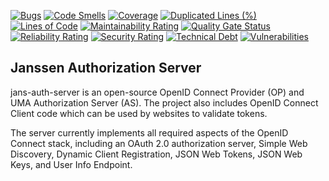 [![Bugs](https://sonarcloud.io/api/project_badges/measure?project=JanssenProject_jans-auth-server&metric=bugs)](https://sonarcloud.io/dashboard?id=JanssenProject_jans-auth-server)
[![Code Smells](https://sonarcloud.io/api/project_badges/measure?project=JanssenProject_jans-auth-server&metric=code_smells)](https://sonarcloud.io/dashboard?id=JanssenProject_jans-auth-server)
[![Coverage](https://sonarcloud.io/api/project_badges/measure?project=JanssenProject_jans-auth-server&metric=coverage)](https://sonarcloud.io/dashboard?id=JanssenProject_jans-auth-server)
[![Duplicated Lines (%)](https://sonarcloud.io/api/project_badges/measure?project=JanssenProject_jans-auth-server&metric=duplicated_lines_density)](https://sonarcloud.io/dashboard?id=JanssenProject_jans-auth-server)
[![Lines of Code](https://sonarcloud.io/api/project_badges/measure?project=JanssenProject_jans-auth-server&metric=ncloc)](https://sonarcloud.io/dashboard?id=JanssenProject_jans-auth-server)
[![Maintainability Rating](https://sonarcloud.io/api/project_badges/measure?project=JanssenProject_jans-auth-server&metric=sqale_rating)](https://sonarcloud.io/dashboard?id=JanssenProject_jans-auth-server)
[![Quality Gate Status](https://sonarcloud.io/api/project_badges/measure?project=JanssenProject_jans-auth-server&metric=alert_status)](https://sonarcloud.io/dashboard?id=JanssenProject_jans-auth-server)
[![Reliability Rating](https://sonarcloud.io/api/project_badges/measure?project=JanssenProject_jans-auth-server&metric=reliability_rating)](https://sonarcloud.io/dashboard?id=JanssenProject_jans-auth-server)
[![Security Rating](https://sonarcloud.io/api/project_badges/measure?project=JanssenProject_jans-auth-server&metric=security_rating)](https://sonarcloud.io/dashboard?id=JanssenProject_jans-auth-server)
[![Technical Debt](https://sonarcloud.io/api/project_badges/measure?project=JanssenProject_jans-auth-server&metric=sqale_index)](https://sonarcloud.io/dashboard?id=JanssenProject_jans-auth-server)
[![Vulnerabilities](https://sonarcloud.io/api/project_badges/measure?project=JanssenProject_jans-auth-server&metric=vulnerabilities)](https://sonarcloud.io/dashboard?id=JanssenProject_jans-auth-server)

## Janssen Authorization Server

jans-auth-server is an open-source OpenID Connect Provider (OP) and UMA Authorization Server (AS). The project also includes OpenID Connect Client code which can be used by websites to validate tokens. 

The server currently implements all required aspects of the OpenID Connect stack, including an OAuth 2.0 authorization server, Simple Web Discovery, Dynamic Client Registration, JSON Web Tokens, JSON Web Keys, and User Info Endpoint.

